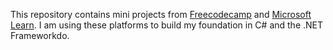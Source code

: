 This repository contains mini projects from [Freecodecamp](https://www.freecodecamp.org/learn/foundational-c-sharp-with-microsoft) and [Microsoft Learn](https://learn.microsoft.com/en-us/training/).
I am using these platforms to build my foundation in C# and the .NET Frameworkdo. 